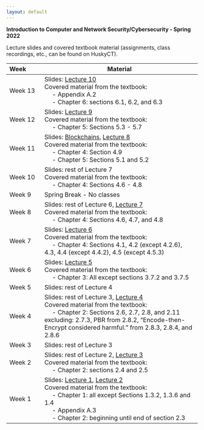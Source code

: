 ```yaml
---
layout: default
---
```


**Introduction to Computer and Network Security/Cybersecurity - Spring 2022**

Lecture slides and covered textbook material (assignments, class recordings, etc., can be found on HuskyCT).

| Week&emsp;&emsp;| Material           |
|----------|--------------------|
| Week 13 | Slides: [Lecture 10](./lecture10.pdf) <br/> Covered material from the textbook: <br/> &emsp; - Appendix A.2 <br/> &emsp; - Chapter 6: sections 6.1, 6.2, and 6.3 |
| Week 12 | Slides: [Lecture 9](./lecture9.pdf) <br/> Covered material from the textbook: <br/> &emsp; - Chapter 5: Sections 5.3 - 5.7 |
| Week 11 | Slides: [Blockchains](./blockchains.pdf), [Lecture 8](./lecture8.pdf) <br/> Covered material from the textbook: <br/> &emsp; - Chapter 4: Section 4.9 <br/>&emsp; - Chapter 5: Sections 5.1 and 5.2 |
| Week 10 | Slides: rest of Lecture 7 <br/> Covered material from the textbook: <br/> &emsp; - Chapter 4: Sections 4.6 - 4.8 |
| Week 9 | Spring Break - No classes |
| Week 8 | Slides: rest of Lecture 6, [Lecture 7](./lecture7.pdf) <br/> Covered material from the textbook: <br/> &emsp; - Chapter 4: Sections 4.6, 4.7, and 4.8 |
| Week 7 | Slides: [Lecture 6](./lecture6.pdf) <br/> Covered material from the textbook: <br/> &emsp; - Chapter 4: Sections 4.1, 4.2 (except 4.2.6), 4.3, 4.4 (except 4.4.2), 4.5 (except 4.5.3) |
| Week 6 | Slides: [Lecture 5](./lecture5.pdf) <br/> Covered material from the textbook: <br/> &emsp; - Chapter 3: All except sections 3.7.2 and 3.7.5 |
| Week 5 | Slides: rest of Lecture 4 |
| Week 4 | Slides: rest of Lecture 3, [Lecture 4](./lecture4.pdf) <br/> Covered material from the textbook: <br/> &emsp; - Chapter 2: Sections 2.6, 2.7, 2.8, and 2.11 excluding: 2.7.3, PBR from 2.8.2, “Encode-then-Encrypt considered harmful.” from 2.8.3, 2.8.4, and 2.8.6 |
| Week 3 | Slides: rest of Lecture 3 |
| Week 2 | Slides: rest of Lecture 2, [Lecture 3](./lecture3.pdf) <br/> Covered material from the textbook: <br/> &emsp; - Chapter 2: sections 2.4 and 2.5 |
| Week 1 | Slides: [Lecture 1](./lecture1.pdf), [Lecture 2](./lecture2.pdf) <br/> Covered material from the textbook: <br/> &emsp; - Chapter 1: all except Sections 1.3.2, 1.3.6 and 1.4 <br/> &emsp; - Appendix A.3 <br/> &emsp; - Chapter 2: beginning until end of section 2.3|